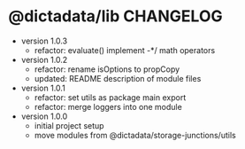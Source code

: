 # @dictadata/lib CHANGELOG

- version 1.0.3
  - refactor: evaluate() implement -*/ math operators
- version 1.0.2
  - refactor: rename isOptions to propCopy
  - updated: README description of module files
- version 1.0.1
  - refactor: set utils as package main export
  - refactor: merge loggers into one module
- version 1.0.0
  - initial project setup
  - move modules from @dictadata/storage-junctions/utils
